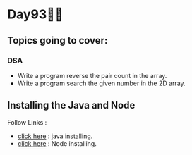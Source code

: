 # Day93🧑‍💻
## Topics going to cover: 
### DSA
- Write a program reverse the pair count in the array.
- Write a program search the given number in the 2D array.

## Installing the Java and Node 
Follow Links : 
- [click here](https://www.java.com/en/download/help/download_options.html) : java installing.
- [click here](https://nodejs.org/en/download) : Node installing.